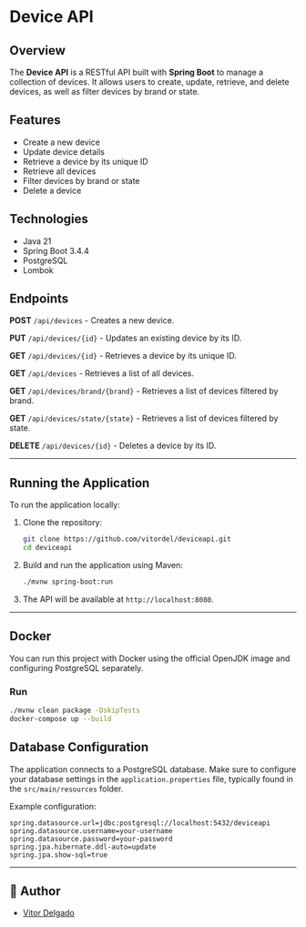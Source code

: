 # Device API

## Overview

The **Device API** is a RESTful API built with **Spring Boot** to manage a collection of devices. It allows users to create, update, retrieve, and delete devices, as well as filter devices by brand or state.

## Features

- Create a new device
- Update device details
- Retrieve a device by its unique ID
- Retrieve all devices
- Filter devices by brand or state
- Delete a device

## Technologies

- Java 21
- Spring Boot 3.4.4
- PostgreSQL
- Lombok

## Endpoints

**POST** `/api/devices` - Creates a new device.

**PUT** `/api/devices/{id}` - Updates an existing device by its ID.

**GET** `/api/devices/{id}` - Retrieves a device by its unique ID.

**GET** `/api/devices` - Retrieves a list of all devices.

**GET** `/api/devices/brand/{brand}` - Retrieves a list of devices filtered by brand.

**GET** `/api/devices/state/{state}` - Retrieves a list of devices filtered by state.

**DELETE** `/api/devices/{id}` - Deletes a device by its ID.

---

## Running the Application

To run the application locally:

1. Clone the repository:
   ```bash
   git clone https://github.com/vitordel/deviceapi.git
   cd deviceapi
   ```

2. Build and run the application using Maven:
   ```bash
   ./mvnw spring-boot:run
   ```

3. The API will be available at `http://localhost:8080`.

---

## Docker

You can run this project with Docker using the official OpenJDK image and configuring PostgreSQL separately.

### Run

```bash
./mvnw clean package -DskipTests
docker-compose up --build
```

## Database Configuration

The application connects to a PostgreSQL database. Make sure to configure your database settings in the `application.properties` file, typically found in the `src/main/resources` folder.

Example configuration:

```properties
spring.datasource.url=jdbc:postgresql://localhost:5432/deviceapi
spring.datasource.username=your-username
spring.datasource.password=your-password
spring.jpa.hibernate.ddl-auto=update
spring.jpa.show-sql=true
```

---

## 👤 Author

- [Vitor Delgado](https://github.com/vitordel)